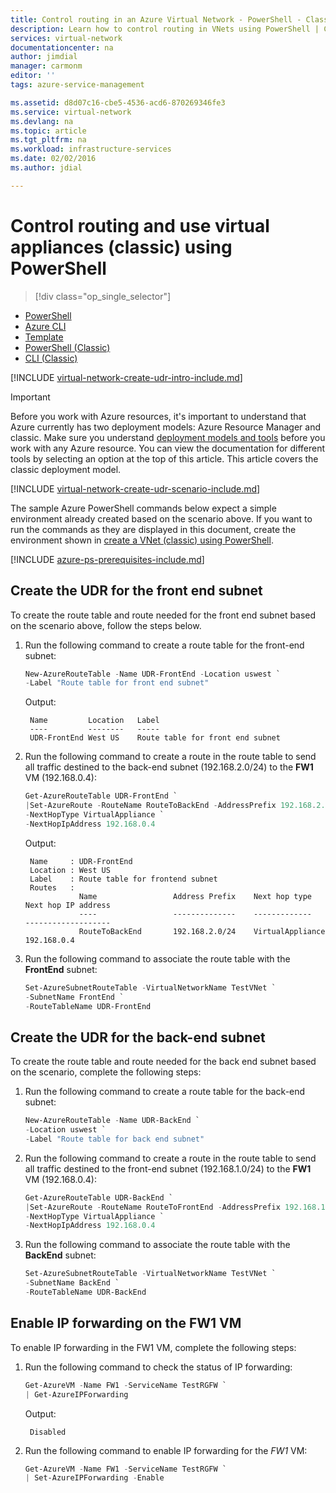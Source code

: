 ```yaml
---
title: Control routing in an Azure Virtual Network - PowerShell - Classic | Microsoft Docs
description: Learn how to control routing in VNets using PowerShell | Classic
services: virtual-network
documentationcenter: na
author: jimdial
manager: carmonm
editor: ''
tags: azure-service-management

ms.assetid: d8d07c16-cbe5-4536-acd6-870269346fe3
ms.service: virtual-network
ms.devlang: na
ms.topic: article
ms.tgt_pltfrm: na
ms.workload: infrastructure-services
ms.date: 02/02/2016
ms.author: jdial

---
```

# Control routing and use virtual appliances (classic) using PowerShell

> [!div class="op_single_selector"]
- [PowerShell](virtual-network-create-udr-arm-ps.md)
- [Azure CLI](virtual-network-create-udr-arm-cli.md)
- [Template](virtual-network-create-udr-arm-template.md)
- [PowerShell (Classic)](virtual-network-create-udr-classic-ps.md)
- [CLI (Classic)](virtual-network-create-udr-classic-cli.md)

[!INCLUDE [virtual-network-create-udr-intro-include.md](../../includes/virtual-network-create-udr-intro-include.md)]

> [!IMPORTANT]
> Before you work with Azure resources, it's important to understand that Azure currently has two deployment models: Azure Resource Manager and classic. Make sure you understand [deployment models and tools](../azure-resource-manager/resource-manager-deployment-model.md) before you work with any Azure resource. You can view the documentation for different tools by selecting an option at the top of this article. This article covers the classic deployment model.
> 

[!INCLUDE [virtual-network-create-udr-scenario-include.md](../../includes/virtual-network-create-udr-scenario-include.md)]

The sample Azure PowerShell commands below expect a simple environment already created based on the scenario above. If you want to run the commands as they are displayed in this document, create the environment shown in [create a VNet (classic) using PowerShell](virtual-networks-create-vnet-classic-netcfg-ps.md).

[!INCLUDE [azure-ps-prerequisites-include.md](../../includes/azure-ps-prerequisites-include.md)]

## Create the UDR for the front end subnet
To create the route table and route needed for the front end subnet based on the scenario above, follow the steps below.

1. Run the following command to create a route table for the front-end subnet:

	```powershell
	New-AzureRouteTable -Name UDR-FrontEnd -Location uswest `
	-Label "Route table for front end subnet"
	```

    Output:
   
        Name         Location   Label                          
        ----         --------   -----                          
        UDR-FrontEnd West US    Route table for front end subnet
2. Run the following command to create a route in the route table to send all traffic destined to the back-end subnet (192.168.2.0/24) to the **FW1** VM (192.168.0.4):

	```powershell
	Get-AzureRouteTable UDR-FrontEnd `
	|Set-AzureRoute -RouteName RouteToBackEnd -AddressPrefix 192.168.2.0/24 `
	-NextHopType VirtualAppliance `
	-NextHopIpAddress 192.168.0.4
	```
   
    Output:
   
        Name     : UDR-FrontEnd
        Location : West US
        Label    : Route table for frontend subnet
        Routes   : 
                   Name                 Address Prefix    Next hop type        Next hop IP address
                   ----                 --------------    -------------        -------------------
                   RouteToBackEnd       192.168.2.0/24    VirtualAppliance     192.168.0.4  
3. Run the following command to associate the route table with the **FrontEnd** subnet:

	```powershell
	Set-AzureSubnetRouteTable -VirtualNetworkName TestVNet `
	-SubnetName FrontEnd `
	-RouteTableName UDR-FrontEnd
	```

## Create the UDR for the back-end subnet
To create the route table and route needed for the back end subnet based on the scenario, complete the following steps:

1. Run the following command to create a route table for the back-end subnet:

	```powershell
	New-AzureRouteTable -Name UDR-BackEnd `
	-Location uswest `
	-Label "Route table for back end subnet"
	```

2. Run the following command to create a route in the route table to send all traffic destined to the front-end subnet (192.168.1.0/24) to the **FW1** VM (192.168.0.4):

	```powershell
	Get-AzureRouteTable UDR-BackEnd `
	|Set-AzureRoute -RouteName RouteToFrontEnd -AddressPrefix 192.168.1.0/24 `
	-NextHopType VirtualAppliance `
	-NextHopIpAddress 192.168.0.4
	```

3. Run the following command to associate the route table with the **BackEnd** subnet:

	```powershell
	Set-AzureSubnetRouteTable -VirtualNetworkName TestVNet `
	-SubnetName BackEnd `
	-RouteTableName UDR-BackEnd
	```

## Enable IP forwarding on the FW1 VM

To enable IP forwarding in the FW1 VM, complete the following steps:

1. Run the following command to check the status of IP forwarding:

	```powershell
	Get-AzureVM -Name FW1 -ServiceName TestRGFW `
	| Get-AzureIPForwarding
	```

    Output:
   
        Disabled
2. Run the following command to enable IP forwarding for the *FW1* VM:

	```powershell
	Get-AzureVM -Name FW1 -ServiceName TestRGFW `
	| Set-AzureIPForwarding -Enable
	```
